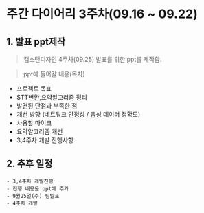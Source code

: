# 주간 다이어리 3주차(09.16 ~ 09.22)




## 1. 발표 ppt제작 
>캡스턴디자인 4주차(09.25) 발표를 위한 ppt를 제작함.

>ppt에 들어갈 내용(목차)
- 프로젝트 목표
- STT변환,요약알고리즘 정리
- 발견된 단점과 부족한 점
- 개선 방향 (네트워크 안정성 / 음성 데이터 정확도)
- 사용할 마이크
- 요약알고리즘 개선
- 3,4주차 개발 진행사항

## 2. 추후 일정

```
- 3,4주차 개발진행
- 진행 내용을 ppt에 추가
- 9월25일(수) 팀발표
- 4주차 개발
```
